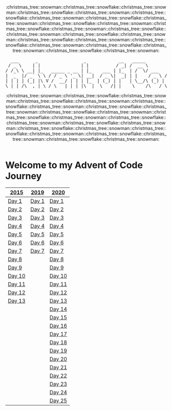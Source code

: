 <div align="center">
:christmas_tree::snowman::christmas_tree::snowflake::christmas_tree::snowman::christmas_tree::snowflake::christmas_tree::snowman::christmas_tree::snowflake::christmas_tree::snowman::christmas_tree::snowflake::christmas_tree::snowman::christmas_tree::snowflake::christmas_tree::snowman::christmas_tree::snowflake::christmas_tree::snowman::christmas_tree::snowflake::christmas_tree::snowman::christmas_tree::snowflake::christmas_tree::snowman::christmas_tree::snowflake::christmas_tree::snowman::christmas_tree::snowflake::christmas_tree::snowman::christmas_tree::snowflake::christmas_tree::snowman::christmas_tree::snowflake::christmas_tree::snowman:
<pre>
  ___      _                 _            __   _____           _      
 / _ \    | |               | |          / _| /  __ \         | |     
/ /_\ \ __| |_   _____ _ __ | |_    ___ | |_  | /  \/ ___   __| | ___ 
|  _  |/ _` \ \ / / _ \ '_ \| __|  / _ \|  _| | |    / _ \ / _` |/ _ \
| | | | (_| |\ V /  __/ | | | |_  | (_) | |   | \__/\ (_) | (_| |  __/
\_| |_/\__,_| \_/ \___|_| |_|\__|  \___/|_|    \____/\___/ \__,_|\___|
</pre>
:christmas_tree::snowman::christmas_tree::snowflake::christmas_tree::snowman::christmas_tree::snowflake::christmas_tree::snowman::christmas_tree::snowflake::christmas_tree::snowman::christmas_tree::snowflake::christmas_tree::snowman::christmas_tree::snowflake::christmas_tree::snowman::christmas_tree::snowflake::christmas_tree::snowman::christmas_tree::snowflake::christmas_tree::snowman::christmas_tree::snowflake::christmas_tree::snowman::christmas_tree::snowflake::christmas_tree::snowman::christmas_tree::snowflake::christmas_tree::snowman::christmas_tree::snowflake::christmas_tree::snowman::christmas_tree::snowflake::christmas_tree::snowman:
</div>
</br>
<div>
  
# Welcome to my Advent of Code Journey

| [2015][2015]      | [2019][2019]      | [2020][2020]      |
| ----------------- | ----------------- | ----------------- |
| [Day 1][2015-01]  | [Day 1][2019-01]  | [Day 1][2020-01]  |
| [Day 2][2015-02]  | [Day 2][2019-02]  | [Day 2][2020-02]  |
| [Day 3][2015-03]  | [Day 3][2019-03]  | [Day 3][2020-03]  |
| [Day 4][2015-04]  | [Day 4][2019-04]  | [Day 4][2020-04]  |
| [Day 5][2015-05]  | [Day 5][2019-05]  | [Day 5][2020-05]  |
| [Day 6][2015-06]  | [Day 6][2019-06]  | [Day 6][2020-06]  |
| [Day 7][2015-07]  | [Day 7][2019-07]  | [Day 7][2020-07]  |
| [Day 8][2015-08]  |                   | [Day 8][2020-08]  |
| [Day 9][2015-09]  |                   | [Day 9][2020-09]  |
| [Day 10][2015-10] |                   | [Day 10][2020-10] |
| [Day 11][2015-11] |                   | [Day 11][2020-11] |
| [Day 12][2015-12] |                   | [Day 12][2020-12] |
| [Day 13][2015-12] |                   | [Day 13][2020-13] |
|                   |                   | [Day 14][2020-14] |
|                   |                   | [Day 15][2020-15] |
|                   |                   | [Day 16][2020-16] |
|                   |                   | [Day 17][2020-17] |
|                   |                   | [Day 18][2020-18] |
|                   |                   | [Day 19][2020-19] |
|                   |                   | [Day 20][2020-20] |
|                   |                   | [Day 21][2020-21] |
|                   |                   | [Day 22][2020-22] |
|                   |                   | [Day 23][2020-23] |
|                   |                   | [Day 24][2020-24] |
|                   |                   | [Day 25][2020-25] |

[2015]: 2015
[2015-01]: 2015/src/Day01
[2015-02]: 2015/src/Day02
[2015-03]: 2015/src/Day03
[2015-04]: 2015/src/Day04
[2015-05]: 2015/src/Day05
[2015-06]: 2015/src/Day06
[2015-07]: 2015/src/Day07
[2015-08]: 2015/src/Day08
[2015-09]: 2015/src/Day09
[2015-10]: 2015/src/Day10
[2015-11]: 2015/src/Day11
[2015-12]: 2015/src/Day12
[2015-13]: 2015/src/Day13

[2019]: 2019
[2019-01]: 2019/src/Day01
[2019-02]: 2019/src/Day02
[2019-03]: 2019/src/Day03
[2019-04]: 2019/src/Day04
[2019-05]: 2019/src/Day05
[2019-06]: 2019/src/Day06
[2019-07]: 2019/src/Day07

[2020]: 2020
[2020-01]: 2020/Day01
[2020-02]: 2020/Day02
[2020-03]: 2020/Day03
[2020-04]: 2020/Day04
[2020-05]: 2020/Day05
[2020-06]: 2020/Day06
[2020-07]: 2020/Day07
[2020-08]: 2020/Day08
[2020-09]: 2020/Day09
[2020-10]: 2020/Day10
[2020-11]: 2020/Day11
[2020-12]: 2020/Day12
[2020-13]: 2020/Day13
[2020-14]: 2020/Day14
[2020-15]: 2020/Day15
[2020-16]: 2020/Day16
[2020-17]: 2020/Day17
[2020-18]: 2020/Day18
[2020-19]: 2020/Day19
[2020-20]: 2020/Day20
[2020-21]: 2020/Day21
[2020-22]: 2020/Day22
[2020-23]: 2020/Day23
[2020-24]: 2020/Day24
[2020-25]: 2020/Day25

